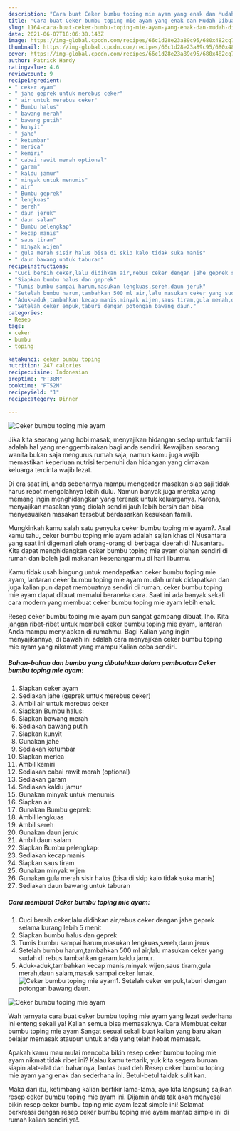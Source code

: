 ```yaml
---
description: "Cara buat Ceker bumbu toping mie ayam yang enak dan Mudah Dibuat"
title: "Cara buat Ceker bumbu toping mie ayam yang enak dan Mudah Dibuat"
slug: 1164-cara-buat-ceker-bumbu-toping-mie-ayam-yang-enak-dan-mudah-dibuat
date: 2021-06-07T18:06:38.143Z
image: https://img-global.cpcdn.com/recipes/66c1d28e23a89c95/680x482cq70/ceker-bumbu-toping-mie-ayam-foto-resep-utama.jpg
thumbnail: https://img-global.cpcdn.com/recipes/66c1d28e23a89c95/680x482cq70/ceker-bumbu-toping-mie-ayam-foto-resep-utama.jpg
cover: https://img-global.cpcdn.com/recipes/66c1d28e23a89c95/680x482cq70/ceker-bumbu-toping-mie-ayam-foto-resep-utama.jpg
author: Patrick Hardy
ratingvalue: 4.6
reviewcount: 9
recipeingredient:
- " ceker ayam"
- " jahe geprek untuk merebus ceker"
- " air untuk merebus ceker"
- " Bumbu halus"
- " bawang merah"
- " bawang putih"
- " kunyit"
- " jahe"
- " ketumbar"
- " merica"
- " kemiri"
- " cabai rawit merah optional"
- " garam"
- " kaldu jamur"
- " minyak untuk menumis"
- " air"
- " Bumbu geprek"
- " lengkuas"
- " sereh"
- " daun jeruk"
- " daun salam"
- " Bumbu pelengkap"
- " kecap manis"
- " saus tiram"
- " minyak wijen"
- " gula merah sisir halus bisa di skip kalo tidak suka manis"
- " daun bawang untuk taburan"
recipeinstructions:
- "Cuci bersih ceker,lalu didihkan air,rebus ceker dengan jahe geprek selama kurang lebih 5 menit"
- "Siapkan bumbu halus dan geprek"
- "Tumis bumbu sampai harum,masukan lengkuas,sereh,daun jeruk"
- "Setelah bumbu harum,tambahkan 500 ml air,lalu masukan ceker yang sudah di rebus.tambahkan garam,kaldu jamur."
- "Aduk-aduk,tambahkan kecap manis,minyak wijen,saus tiram,gula merah,daun salam,masak sampai ceker lunak."
- "Setelah ceker empuk,taburi dengan potongan bawang daun."
categories:
- Resep
tags:
- ceker
- bumbu
- toping

katakunci: ceker bumbu toping 
nutrition: 247 calories
recipecuisine: Indonesian
preptime: "PT38M"
cooktime: "PT52M"
recipeyield: "1"
recipecategory: Dinner

---
```



![Ceker bumbu toping mie ayam](https://img-global.cpcdn.com/recipes/66c1d28e23a89c95/680x482cq70/ceker-bumbu-toping-mie-ayam-foto-resep-utama.jpg)

Jika kita seorang yang hobi masak, menyajikan hidangan sedap untuk famili adalah hal yang menggembirakan bagi anda sendiri. Kewajiban seorang  wanita bukan saja mengurus rumah saja, namun kamu juga wajib memastikan keperluan nutrisi terpenuhi dan hidangan yang dimakan keluarga tercinta wajib lezat.

Di era  saat ini, anda sebenarnya mampu mengorder masakan siap saji tidak harus repot mengolahnya lebih dulu. Namun banyak juga mereka yang memang ingin menghidangkan yang terenak untuk keluarganya. Karena, menyajikan masakan yang diolah sendiri jauh lebih bersih dan bisa menyesuaikan masakan tersebut berdasarkan kesukaan famili. 



Mungkinkah kamu salah satu penyuka ceker bumbu toping mie ayam?. Asal kamu tahu, ceker bumbu toping mie ayam adalah sajian khas di Nusantara yang saat ini digemari oleh orang-orang di berbagai daerah di Nusantara. Kita dapat menghidangkan ceker bumbu toping mie ayam olahan sendiri di rumah dan boleh jadi makanan kesenanganmu di hari liburmu.

Kamu tidak usah bingung untuk mendapatkan ceker bumbu toping mie ayam, lantaran ceker bumbu toping mie ayam mudah untuk didapatkan dan juga kalian pun dapat membuatnya sendiri di rumah. ceker bumbu toping mie ayam dapat dibuat memalui beraneka cara. Saat ini ada banyak sekali cara modern yang membuat ceker bumbu toping mie ayam lebih enak.

Resep ceker bumbu toping mie ayam pun sangat gampang dibuat, lho. Kita jangan ribet-ribet untuk membeli ceker bumbu toping mie ayam, lantaran Anda mampu menyiapkan di rumahmu. Bagi Kalian yang ingin menyajikannya, di bawah ini adalah cara menyajikan ceker bumbu toping mie ayam yang nikamat yang mampu Kalian coba sendiri.

<!--inarticleads1-->

##### Bahan-bahan dan bumbu yang dibutuhkan dalam pembuatan Ceker bumbu toping mie ayam:

1. Siapkan  ceker ayam
1. Sediakan  jahe (geprek untuk merebus ceker)
1. Ambil  air untuk merebus ceker
1. Siapkan  Bumbu halus:
1. Siapkan  bawang merah
1. Sediakan  bawang putih
1. Siapkan  kunyit
1. Gunakan  jahe
1. Sediakan  ketumbar
1. Siapkan  merica
1. Ambil  kemiri
1. Sediakan  cabai rawit merah (optional)
1. Sediakan  garam
1. Sediakan  kaldu jamur
1. Gunakan  minyak untuk menumis
1. Siapkan  air
1. Gunakan  Bumbu geprek:
1. Ambil  lengkuas
1. Ambil  sereh
1. Gunakan  daun jeruk
1. Ambil  daun salam
1. Siapkan  Bumbu pelengkap:
1. Sediakan  kecap manis
1. Siapkan  saus tiram
1. Gunakan  minyak wijen
1. Gunakan  gula merah sisir halus (bisa di skip kalo tidak suka manis)
1. Sediakan  daun bawang untuk taburan




<!--inarticleads2-->

##### Cara membuat Ceker bumbu toping mie ayam:

1. Cuci bersih ceker,lalu didihkan air,rebus ceker dengan jahe geprek selama kurang lebih 5 menit
1. Siapkan bumbu halus dan geprek
1. Tumis bumbu sampai harum,masukan lengkuas,sereh,daun jeruk
1. Setelah bumbu harum,tambahkan 500 ml air,lalu masukan ceker yang sudah di rebus.tambahkan garam,kaldu jamur.
1. Aduk-aduk,tambahkan kecap manis,minyak wijen,saus tiram,gula merah,daun salam,masak sampai ceker lunak.
<img src="//assets-global.cpcdn.com/assets/icons/button_play-2c75c40dde080a61004c1f40b05d8f140eaff45d7e9e6481dc71c63d2e7c4909.png" alt="Ceker bumbu toping mie ayam">1. Setelah ceker empuk,taburi dengan potongan bawang daun.
<img src="//assets-global.cpcdn.com/assets/icons/button_play-2c75c40dde080a61004c1f40b05d8f140eaff45d7e9e6481dc71c63d2e7c4909.png" alt="Ceker bumbu toping mie ayam">



Wah ternyata cara buat ceker bumbu toping mie ayam yang lezat sederhana ini enteng sekali ya! Kalian semua bisa memasaknya. Cara Membuat ceker bumbu toping mie ayam Sangat sesuai sekali buat kalian yang baru akan belajar memasak ataupun untuk anda yang telah hebat memasak.

Apakah kamu mau mulai mencoba bikin resep ceker bumbu toping mie ayam nikmat tidak ribet ini? Kalau kamu tertarik, yuk kita segera buruan siapin alat-alat dan bahannya, lantas buat deh Resep ceker bumbu toping mie ayam yang enak dan sederhana ini. Betul-betul taidak sulit kan. 

Maka dari itu, ketimbang kalian berfikir lama-lama, ayo kita langsung sajikan resep ceker bumbu toping mie ayam ini. Dijamin anda tak akan menyesal bikin resep ceker bumbu toping mie ayam lezat simple ini! Selamat berkreasi dengan resep ceker bumbu toping mie ayam mantab simple ini di rumah kalian sendiri,ya!.

